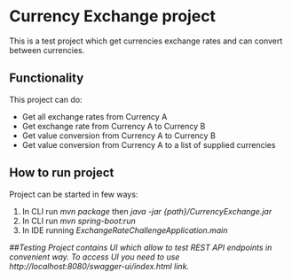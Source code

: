 # Currency Exchange project

This is a test project which get currencies exchange rates and can convert between currencies. 


## Functionality
This project  can do:
<ul>  
<li> Get all exchange rates from Currency A</li>
<li>Get exchange rate from Currency A to Currency B</li>  
<li>Get value conversion from Currency A to Currency B</li>  
<li> Get value conversion from Currency A to a list of supplied currencies</li> 
</ul>



## How to run project

Project can be started in few ways:
1. In CLI run <em>mvn package</em> then <em>java -jar {path}/CurrencyExchange.jar</em>
2.  In CLI run  <em>mvn spring-boot:run </em>
3. In IDE running <em>ExchangeRateChallengeApplication.main

##Testing
Project contains UI which allow to test REST API endpoints in convenient way. To access UI you need to use http://localhost:8080/swagger-ui/index.html link. 
